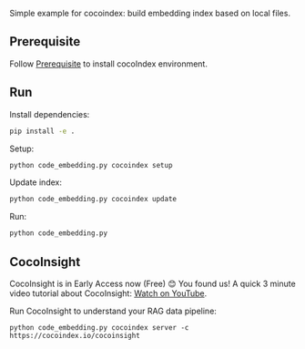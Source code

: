 Simple example for cocoindex: build embedding index based on local files.

## Prerequisite
Follow [Prerequisite](https://cocoindex.io/docs/getting_started/quickstart#prerequisite-install-cocoindex-environment) to install cocoIndex environment.

## Run

Install dependencies:

```bash
pip install -e .
```

Setup:

```bash
python code_embedding.py cocoindex setup
```

Update index:

```bash
python code_embedding.py cocoindex update
```

Run:

```bash
python code_embedding.py
```

## CocoInsight
CocoInsight is in Early Access now (Free) 😊 You found us! A quick 3 minute video tutorial about CocoInsight: [Watch on YouTube](https://youtu.be/ZnmyoHslBSc?si=pPLXWALztkA710r9).

Run CocoInsight to understand your RAG data pipeline:

```
python code_embedding.py cocoindex server -c https://cocoindex.io/cocoinsight
```
